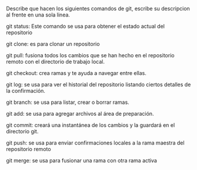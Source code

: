 Describe que hacen los siguientes comandos de git, escribe su descripcion al frente en una sola linea.

git status: Este comando se usa para obtener el estado actual del repositorio

git clone: es para clonar un repositorio

git pull: fusiona todos los cambios que se han hecho en el repositorio remoto con el directorio de trabajo local.

git checkout: crea ramas y te ayuda a navegar entre ellas.

git log: se usa para ver el historial del repositorio listando ciertos detalles de la confirmación.

git branch: se usa para listar, crear o borrar ramas.

git add: se usa para agregar archivos al área de preparación.

git commit: creará una instantánea de los cambios y la guardará en el directorio git.

git push: se usa para enviar confirmaciones locales a la rama maestra del repositorio remoto

git merge: se usa para fusionar una rama con otra rama activa
